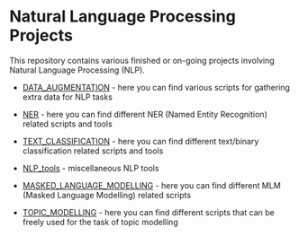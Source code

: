 # Natural Language Processing Projects

This repository contains various finished or on-going projects involving Natural Language Processing (NLP).

* [DATA_AUGMENTATION](https://github.com/eistakovskii/NLP_projects/tree/main/DATA_AUGMENTATION) - here you can find various scripts for gathering extra data for NLP tasks

* [NER](https://github.com/eistakovskii/NLP_projects/tree/main/NER) - here you can find different NER (Named Entity Recognition) related scripts and tools

* [TEXT_CLASSIFICATION](https://github.com/eistakovskii/NLP_projects/tree/main/TEXT_CLASSIFICATION) - here you can find different text/binary classification related scripts and tools

* [NLP_tools](https://github.com/eistakovskii/NLP_projects/tree/main/NLP_tools) - miscellaneous NLP tools 

* [MASKED_LANGUAGE_MODELLING](https://github.com/eistakovskii/NLP_projects/tree/main/MASKED_LANGUAGE_MODELLING) - here you can find different MLM (Masked Language Modelling) related scripts

* [TOPIC_MODELLING](https://github.com/eistakovskii/NLP_projects/tree/main/TOPIC_MODELLING) - here you can find different scripts that can be freely used for the task of topic modelling
